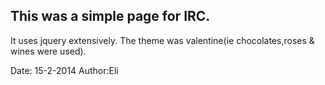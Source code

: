 This was a simple page for IRC.
------------------------------------

It uses jquery extensively. The theme was valentine(ie chocolates,roses & wines were used).

Date: 15-2-2014
Author:Eli
